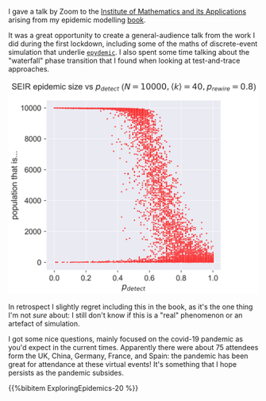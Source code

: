 <!--
.. title: A talk on "Exploring epidemic spreading using network models"
.. slug: ima-talk
.. date: 2020-12-19 09:10:00 UTC
.. tags: news, talk, complex networks
.. category: research
.. previewimage: /images/posts/20201219-waterfall.png
.. link: 
.. description: 
.. type: text
-->

I gave a talk by Zoom to the [Institute of Mathematics and its Applications](https://ima.org.uk)
arising from my epidemic modelling [book](/writing/em-book/).

<!-- TEASER_END -->

It was a great opportunity to create a general-audience talk from the
work I did during the first lockdown, including some of the maths of
discrete-event simulation that underlie [``epydemic``](/development/epydemic/).
I also spent some time talking about the "waterfall" phase transition
that I found when looking at test-and-trace approaches.

![The waterfall phase transition](/images/posts/20201219-waterfall.png)

In retrospect I slightly regret including this in the book, as it's
the one thing I'm not *sure* about: I still don't know if this is a
"real" phenomenon or an artefact of simulation. 

I got some nice questions, mainly focused on the covid-19 pandemic as
you'd expect in the current times. Apparently there were about 75
attendees form the UK, China, Germany, France, and Spain: the pandemic
has been great for attendance at these virtual events! It's something
that I hope persists as the pandemic subsides. 

{{%bibitem ExploringEpidemics-20 %}}
